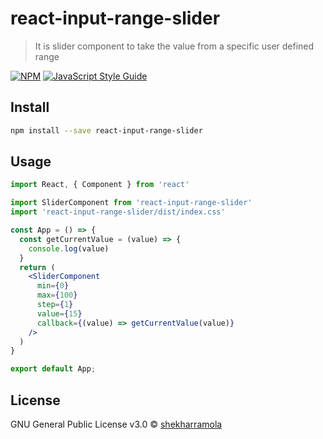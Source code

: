 # react-input-range-slider

> It is slider component to take the value from a specific user defined range

[![NPM](https://img.shields.io/npm/v/react-input-range-slider.svg)](https://www.npmjs.com/package/react-input-range-slider) [![JavaScript Style Guide](https://img.shields.io/badge/code_style-standard-brightgreen.svg)](https://standardjs.com)

## Install

```bash
npm install --save react-input-range-slider
```

## Usage

```jsx
import React, { Component } from 'react'

import SliderComponent from 'react-input-range-slider'
import 'react-input-range-slider/dist/index.css'

const App = () => {
  const getCurrentValue = (value) => {
    console.log(value)
  }
  return (
    <SliderComponent
      min={0}
      max={100}
      step={1}
      value={15}
      callback={(value) => getCurrentValue(value)}
    />
  )
}

export default App;
```

## License

GNU General Public License v3.0 © [shekharramola](https://github.com/shekharramola)
